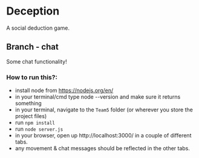 # Deception

A social deduction game.

## Branch - chat

Some chat functionality!

### How to run this?:
- install node from https://nodejs.org/en/
- in your terminal/cmd type node --version and make sure it returns something
- in your terminal, navigate to the `Team5` folder (or wherever you store the project files)
- run `npm install`
- run `node server.js`
- in your browser, open up http://localhost:3000/ in a couple of different tabs.
- any movement & chat messages should be reflected in the other tabs.
